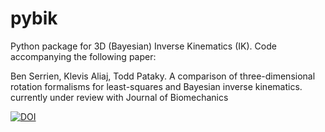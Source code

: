 # pybik
Python package for 3D (Bayesian) Inverse Kinematics (IK). Code accompanying the following paper:

Ben Serrien, Klevis Aliaj, Todd Pataky. A comparison of three-dimensional rotation formalisms for least-squares and Bayesian inverse kinematics. currently under review with Journal of Biomechanics

<a href="https://zenodo.org/badge/latestdoi/296637270"><img src="https://zenodo.org/badge/296637270.svg" alt="DOI"></a>


